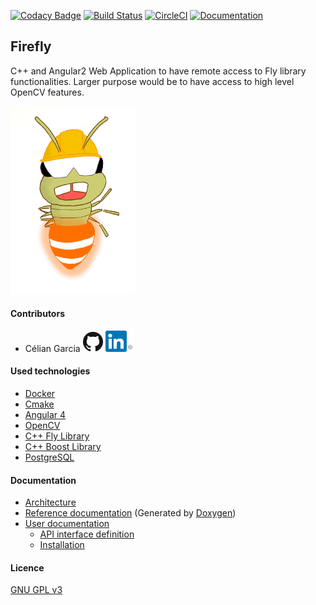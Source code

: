 [![Codacy Badge](https://api.codacy.com/project/badge/Grade/b129025453c047129aeb1b418c49b7bf)](https://www.codacy.com/app/celiangarcia/firefly-server?utm_source=github.com&utm_medium=referral&utm_content=celian-garcia/firefly-server&utm_campaign=badger)
[![Build Status](https://travis-ci.org/celian-garcia/firefly-server.svg?branch=master)](https://travis-ci.org/celian-garcia/firefly-server)
[![CircleCI](https://circleci.com/gh/celian-garcia/firefly-server.svg?style=svg)](https://circleci.com/gh/celian-garcia/firefly-server)
[![Documentation](https://codedocs.xyz/celian-garcia/firefly.svg)](https://codedocs.xyz/celian-garcia/firefly/)

## Firefly
C++ and Angular2 Web Application to have remote access to Fly library functionalities.
Larger purpose would be to have access to high level OpenCV features.

<img src="./docs/images/firefly_worker.png" width="200" />

#### Contributors
- Célian Garcia 
[![Github Célian Garcia](./docs/images/github.png)](https://github.com/celian-garcia)
[![Linkedin Célian Garcia](./docs/images/linkedin.png)](https://www.linkedin.com/in/celiangarcia/)

#### Used technologies
- [Docker](https://www.docker.com/)
- [Cmake](https://github.com/Kitware/CMake)
- [Angular 4](https://github.com/angular/angular)
- [OpenCV](https://github.com/opencv/opencv)
- [C++ Fly Library](https://github.com/celian-garcia/fly)
- [C++ Boost Library](https://github.com/boostorg/boost)
- [PostgreSQL](http://www.postgresqlfr.org/)

#### Documentation
- [Architecture](../../wiki/Architecture)
- [Reference documentation](../../wiki/Reference-documentation) (Generated by [Doxygen](https://github.com/doxygen/doxygen))
- [User documentation](../../wiki/User-documentation)
    - [API interface definition](../../wiki/User-documentation#api-interface-definition)
    - [Installation](../../wiki/User-documentation#installation)


#### Licence 
[GNU GPL v3](./LICENCE.txt)
